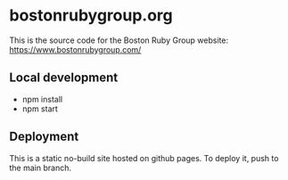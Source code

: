 # bostonrubygroup.org

This is the source code for the Boston Ruby Group website: https://www.bostonrubygroup.com/

## Local development

* npm install
* npm start

## Deployment

This is a static no-build site hosted on github pages. To deploy it, push to the main branch.
